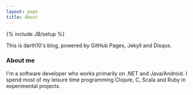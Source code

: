 ```yaml
---
layout: page
title: About
---
```

{% include JB/setup %}

This is darth10's blog, powered by GitHub Pages, Jekyll and Disqus.

### About me

I'm a software developer who works primarily on .NET and Java/Android. 
I spend most of my leisure time programming Clojure, C, Scala and Ruby in experimental projects.

